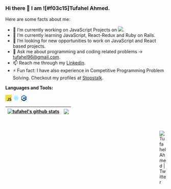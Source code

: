 ### Hi there 👋 I am ![#f03c15]Tufahel Ahmed.

Here are some facts about me:

- 🔭 I’m currently working on JavaScript Projects on ![](https://img.shields.io/badge/Microverse-blueviolet).
- 🌱 I’m currently learning JavaScript, React-Redux and Ruby on Rails.
- 🤔 I’m looking for new opportunities to work on JavaScript and React based projects.
- 💬 Ask me about programming and coding related problems -> tufahel96@gmail.com.
- 📫 Reach me through my [Linkedin](https://www.linkedin.com/in/tufahel-ahmed-972884203/).
- ⚡ Fun fact: I have also experience in Competitive Programming Problem Solving. Checkout my profiles at [Stopstalk](https://www.stopstalk.com/user/profile/tufahel).

**Languages and Tools:**  

<code><img height="20" src="https://raw.githubusercontent.com/github/explore/80688e429a7d4ef2fca1e82350fe8e3517d3494d/topics/javascript/javascript.png"></code>
<code><img height="20" src="https://raw.githubusercontent.com/github/explore/80688e429a7d4ef2fca1e82350fe8e3517d3494d/topics/react/react.png"></code>
<code><img height="20" src="https://raw.githubusercontent.com/github/explore/80688e429a7d4ef2fca1e82350fe8e3517d3494d/topics/cpp/cpp.png"></code>    


| <a href="https://github.com/tufahel/github-readme-stats"><img align="center" src="https://github-readme-stats.vercel.app/api?username=tufahel&show_icons=true&include_all_commits=true&theme=buefy&hide_border=true" alt="tufahel's github stats" /></a> | <a href="https://github.com/tufahel/github-readme-stats"><img align="center" src="https://github-readme-stats.vercel.app/api/top-langs/?username=tufahel&layout=compact&theme=buefy&hide_border=true" /></a> |
| ------------- | ------------- |

<br />
<br />

<a href="https://twitter.com/TufahelAhmed">
  <img align="right" alt="Tufahel Ahmed | Twitter" width="21px" src="https://raw.githubusercontent.com/anuraghazra/anuraghazra/master/assets/twitter.svg" />
</a>

